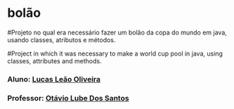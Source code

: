 # bolão
#Projeto no qual era necessário fazer um bolão da copa do mundo em java, usando classes, atributos e métodos.

#Project in which it was necessary to make a world cup pool in java, using classes, attributes and methods.


### Aluno: [Lucas Leão Oliveira](https://github.com/LucasLeaoOliveira)
### Professor: [Otávio Lube Dos Santos](https://github.com/otaviolube)



